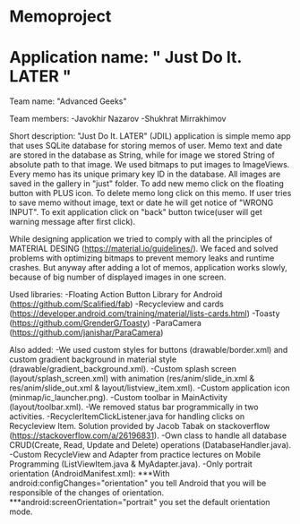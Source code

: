 # Memoproject
 
# Application name: " Just Do It. LATER "

Team name: "Advanced Geeks"

Team members:
-Javokhir Nazarov 
-Shukhrat Mirrakhimov 

Short description:
"Just Do It. LATER" (JDIL) application is simple memo app that uses SQLite database for storing memos of user. Memo text and date are stored in the database as String, while for image we stored String of absolute path to that image. We used bitmaps to put images to ImageViews. Every memo has its unique primary key ID in the database. All images are saved in the gallery in "just" folder.
To add new memo click on the floating button with PLUS icon. 
To delete memo long click on this memo. 
If user tries to save memo without image, text or date he will get notice of "WRONG INPUT".
To exit application click on "back" button twice(user will get warning message after first click). 

While designing application we tried to comply with all the principles of MATERIAL DESING  (https://material.io/guidelines/). We faced and solved problems with optimizing bitmaps to prevent memory leaks and runtime crashes. But anyway after adding a lot of memos, application works slowly, because of big number of displayed images in one screen. 

Used libraries:
-Floating Action Button Library for Android (https://github.com/Scalified/fab)
-Recycleview and cards (https://developer.android.com/training/material/lists-cards.html)
-Toasty (https://github.com/GrenderG/Toasty)
-ParaCamera (https://github.com/janishar/ParaCamera)

Also added: 
-We used custom styles for buttons (drawable/border.xml) and custom gradient background in material style (drawable/gradient_background.xml).
-Custom splash screen (layout/splash_screen.xml) with animation (res/anim/slide_in.xml & res/anim/slide_out.xml & layout/listview_item.xml).
-Custom application icon (minmap/ic_launcher.png).
-Custom toolbar in MainActivity (layout/toolbar.xml).
-We removed status bar programmically in two activities. 
-RecyclerItemClickListener.java for handling clicks on Recycleview Item. Solution provided by Jacob Tabak on stackoverflow (https://stackoverflow.com/a/26196831).
-Own class to handle all database CRUD(Create, Read, Update and Delete) operations (DatabaseHandler.java).
-Custom RecycleView and Adapter from practice lectures on Mobile Programming (ListViewItem.java & MyAdapter.java).
-Only portrait orientation (AndroidManifest.xml):
***With android:configChanges="orientation" you tell Android that you will be responsible of the changes of orientation.
***android:screenOrientation="portrait" you set the default orientation mode.

